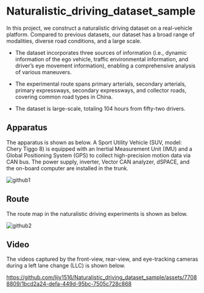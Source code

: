 # Naturalistic_driving_dataset_sample
In this project, we construct a naturalistic driving dataset on a real-vehicle platform. 
Compared to previous datasets, our dataset has a broad range of modalities, diverse road conditions, and a large scale. 

- The dataset incorporates three sources of information (i.e., dynamic information of the ego vehicle, traffic environmental information, and driver’s eye movement information), enabling a comprehensive analysis of various maneuvers.

- The experimental route spans primary arterials, secondary arterials, primary expressways, secondary expressways, and collector roads, covering common road types in China. 

- The dataset is large-scale, totaling 104 hours from fifty-two drivers. 

## Apparatus

The apparatus is shown as below. A Sport Utility Vehicle (SUV, model: Chery Tiggo 8) is equipped with an Inertial Measurement Unit (IMU) and a Global Positioning System (GPS) to collect high-precision motion data via CAN bus. The power supply, inverter, Vector CAN analyzer, dSPACE, and the on-board computer are installed in the trunk.

![github1](https://github.com/lijy1516/Naturalistic_driving_dataset_sample/assets/77088809/25defbd5-e3b1-45ff-81fb-bea8b6c98524)

## Route

The route map in the naturalistic driving experiments is shown as below.

![github2](https://github.com/lijy1516/Naturalistic_driving_dataset_sample/assets/77088809/e20873d0-dec4-4baf-9038-35214928ab2d)

## Video

The videos captured by the front-view, rear-view, and eye-tracking cameras during a left lane change (LLC) is shown below.

https://github.com/lijy1516/Naturalistic_driving_dataset_sample/assets/77088809/1bcd2a24-defa-449d-95bc-7505c728c868




